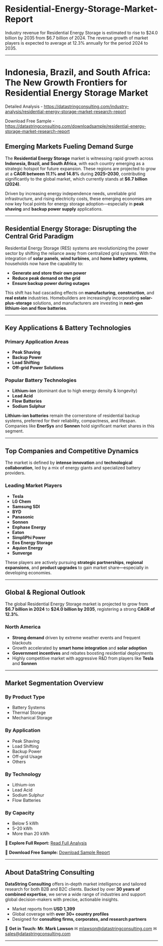 # Residential-Energy-Storage-Market-Report

Industry revenue for Residential Energy Storage is estimated to rise to $24.0 billion by 2035 from $6.7 billion of 2024. The revenue growth of market players is expected to average at 12.3% annually for the period 2024 to 2035.

---

# **Indonesia, Brazil, and South Africa: The New Growth Frontiers for Residential Energy Storage Market**

Detailed Analysis - https://datastringconsulting.com/industry-analysis/residential-energy-storage-market-research-report

Download Free Sample - https://datastringconsulting.com/downloadsample/residential-energy-storage-market-research-report

## **Emerging Markets Fueling Demand Surge**

The **Residential Energy Storage** market is witnessing rapid growth across **Indonesia, Brazil, and South Africa**, with each country emerging as a strategic hotspot for future expansion. These regions are projected to grow at a **CAGR between 11.1% and 14.8%** during **2025–2030**, contributing significantly to the global market, which currently stands at **\$6.7 billion (2024)**.

Driven by increasing energy independence needs, unreliable grid infrastructure, and rising electricity costs, these emerging economies are now key focal points for energy storage adoption—especially in **peak shaving** and **backup power supply** applications.

---

## **Residential Energy Storage: Disrupting the Central Grid Paradigm**

Residential Energy Storage (RES) systems are revolutionizing the power sector by shifting the reliance away from centralized grid systems. With the integration of **solar panels**, **wind turbines**, and **home battery systems**, households now have the capability to:

* **Generate and store their own power**
* **Reduce peak demand on the grid**
* **Ensure backup power during outages**

This shift has had cascading effects on **manufacturing**, **construction**, and **real estate** industries. Homebuilders are increasingly incorporating **solar-plus-storage** solutions, and manufacturers are investing in **next-gen lithium-ion and flow batteries**.

---

## **Key Applications & Battery Technologies**

### **Primary Application Areas**

* **Peak Shaving**
* **Backup Power**
* **Load Shifting**
* **Off-grid Power Solutions**

### **Popular Battery Technologies**

* **Lithium-ion** (dominant due to high energy density & longevity)
* **Lead Acid**
* **Flow Batteries**
* **Sodium Sulphur**

**Lithium-ion batteries** remain the cornerstone of residential backup systems, preferred for their reliability, compactness, and lifespan. Companies like **EnerSys** and **Sonnen** hold significant market shares in this segment.

---

## **Top Companies and Competitive Dynamics**

The market is defined by **intense innovation** and **technological collaboration**, led by a mix of energy giants and specialized battery providers.

### **Leading Market Players**

* **Tesla**
* **LG Chem**
* **Samsung SDI**
* **BYD**
* **Panasonic**
* **Sonnen**
* **Enphase Energy**
* **Eaton**
* **SimpliPhi Power**
* **Eos Energy Storage**
* **Aquion Energy**
* **Sunverge**

These players are actively pursuing **strategic partnerships**, **regional expansions**, and **product upgrades** to gain market share—especially in developing economies.

---

## **Global & Regional Outlook**

The global Residential Energy Storage market is projected to grow from **\$6.7 billion in 2024** to **\$24.0 billion by 2035**, registering a strong **CAGR of 12.3%**.

### **North America**

* **Strong demand** driven by extreme weather events and frequent blackouts
* Growth accelerated by **smart home integration** and **solar adoption**
* **Government incentives** and rebates boosting residential deployments
* Highly competitive market with aggressive R\&D from players like **Tesla** and **Sonnen**

---

## **Market Segmentation Overview**

### **By Product Type**

* Battery Systems
* Thermal Storage
* Mechanical Storage

### **By Application**

* Peak Shaving
* Load Shifting
* Backup Power
* Off-grid Usage
* Others

### **By Technology**

* Lithium-ion
* Lead Acid
* Sodium Sulphur
* Flow Batteries

### **By Capacity**

* Below 5 kWh
* 5–20 kWh
* More than 20 kWh

📘 **Explore Full Report:**
[Read Full Analysis](https://datastringconsulting.com/industry-analysis/residential-energy-storage-market-research-report)

📄 **Download Free Sample:**
[Download Sample Report](https://datastringconsulting.com/downloadsample/residential-energy-storage-market-research-report)

---

## **About DataString Consulting**

**DataString Consulting** offers in-depth market intelligence and tailored research for both B2B and B2C clients. Backed by over **30 years of combined expertise**, we serve a wide range of industries and support global decision-makers with precise, actionable insights.

* Market reports from **USD 1,399**
* Global coverage with **over 30+ country profiles**
* Designed for **consulting firms, corporates, and research partners**

📨 **Get in Touch:**
**Mr. Mark Lawson**
✉ [mlawson@datastringconsulting.com](mailto:mlawson@datastringconsulting.com)
✉ [sales@datastringconsulting.com](mailto:sales@datastringconsulting.com)

---
